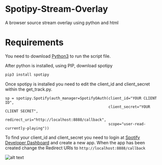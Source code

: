 # Spotipy-Stream-Overlay
A browser source stream overlay using python and html

# Requirements
You need to download [Python3](https://www.python.org/downloads/) to run the script file.

After python is installed, using PIP, download spotipy

```bash
pip3 install spotipy
```

Once spotipy is installed you need to edit the client_id and client_secret within the get_track.py.

```
sp = spotipy.Spotify(auth_manager=SpotifyOAuth(client_id="YOUR CLIENT ID",
                                               client_secret="YOUR CLIENT SECRET",
                                               redirect_uri="http://localhost:8888/callback",
                                               scope="user-read-currently-playing"))
```
To find your client_id and client_secret you need to login at [Spotify Developer Dashboard](https://developer.spotify.com/dashboard) and create a new app. When the app has been created change the Redirect URls to `http://localhost:8888/callback`

![alt text](https://cdn.discordapp.com/attachments/807327456494354514/810295728596713552/unknown.png)
